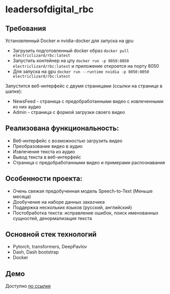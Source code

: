 # leadersofdigital_rbc

## Требования
Установленный Docker и nvidia-docker для запуска на gpu

-    Загрузить подготовленный docker образ `docker pull electriclizard/rbc:latest`
-    Запустить контейнер на цпу `docker run -p 8050:8050 electriclizard/rbc:latest` и приложение откроется на порту 8050
-    Для запуска на gpu `docker run --runtime nvidia -p 8050:8050 electriclizard/rbc:latest`

Запустится веб-интерфейс с двумя страницами (ссылки на странице в шапке):
-    NewsFeed - страница с предобработанными видео с извлеченными из них аудио
-    Admin - страница с формой загрузки своего видео


## Реализована функциональность:
-    Веб-интерфейс с возможностью загрузить видео
-    Преобразование видео в аудио 
-    Извлечение текста из аудио
-    Вывод текста в веб-интерфейс
-    Страница с предобработанными видео и примерами распознавания

## Особенности проекта:
-    Очень свежая предобученная модель Speech-to-Text (Меньше месяца)
-    Дообучение на наборе данных заказчика
-    Поддержка нескольких языков (русский, английский)
-    Постобработка текста: исправление ошибок, поиск именованных сущностей, денормализация текста

## Основной стек технологий
-    Pytorch, transformers, DeepPavlov
-    Dash, Dash bootstrap
-    Docker

## Демо
Доступно [по ссылке](http://89.248.193.164:8050/admin)
